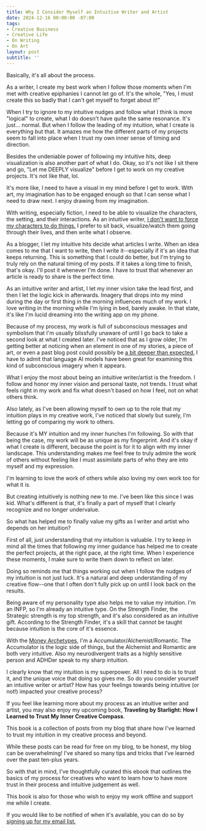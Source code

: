 ```yaml
---
title: Why I Consider Myself an Intuitive Writer and Artist 
date: 2024-12-16 00:00:00 -07:00
tags:
- Creative Business
- Creative Life 
- On Writing
- On Art
layout: post
subtitle: ''
---
```


Basically, it's all about the process.

As a writer, I create my best work when I follow those moments when I'm met with creative epiphanies I cannot let go of.  It's the whole, "Yes, I must create this so badly that I can't get myself to forget about it!"

When I try to ignore to my intuitive nudges and follow what I think is more "logical" to create, what I do doesn't have quite the same resonance. It's just... normal. But when I follow the leading of my intuition, what I create is everything but that. It amazes me how the different parts of my projects seem to fall into place when I trust my own inner sense of timing and direction.

Besides the undeniable power of following my intuitive hits, deep visualization is also another part of what I do. Okay, so it's not like I sit there and go, "Let me DEEPLY visualize" before I get to work on my creative projects. It's not like that, lol.

It's more like, I need to have a visual in my mind before I get to work. With art, my imagination has to be engaged enough so that I can sense what I need to draw next. I enjoy drawing from my imagination. 

With writing, especially fiction, I need to be able to visualize the characters, the setting, and their interactions. As an intuitive writer, [I don't want to force my characters to do things.](https://arcadiapage.com/2018/11/using-writers-intuition-to-write-fiction.html) I prefer to sit back, visualize/watch them going through their lives, and then write what I observe.

As a blogger, I let my intuitive hits decide what articles I write. When an idea comes to me that I want to write, then I write it--especially if it's an idea that keeps returning. This is something that I could do better, but I'm trying to truly rely on the natural timing of my posts. If it takes a long time to finish, that's okay. I'll post it whenever I'm done. I have to trust that whenever an article is ready to share is the perfect time. 

As an intuitive writer and artist, I let my inner vision take the lead first, and then I let the logic kick in afterwards. Imagery that drops into my mind during the day or first thing in the morning influences much of my work. I love writing in the morning while I'm lying in bed, barely awake. In that state, it's like I'm lucid dreaming into the writing app on my phone. 

Because of my process, my work is full of subconscious messages and symbolism that I'm usually blissfully unaware of until I go back to take a second look at what I created later. I've noticed that as I grow older, I'm getting better at noticing when an element in one of my stories, a piece of art, or even a past blog post could possibly be [a bit deeper than expected.](https://arcadiapage.com/2024-11-04-Fascinating-Hair-Symbolism/) I have to admit that language AI models have been great for examining this kind of subconscious imagery when it appears.

What I enjoy the most about being an intuitive writer/artist is the freedom. I follow and honor my inner vision and personal taste, not trends. I trust what feels right in my work and fix what doesn't based on how I feel, not on what others think. 

Also lately, as I've been allowing myself to own up to the role that my intuition plays in my creative work, I've noticed that slowly but surely, I'm letting go of comparing my work to others. 

Because it's MY intuition and my inner hunches I'm following. So with that being the case, my work will be as unique as my fingerprint. And it's okay if what I create is different, because the point is for it to align with my inner landscape. This understanding makes me feel free to truly admire the work of others without feeling like I must assimilate parts of who they are into myself and my expression. 

I'm learning to love the work of others while also loving my own work too for what it is. 

But creating intuitively is nothing new to me. I've been like this since I was kid. What's different is that, it's finally a part of myself that I clearly recognize and no longer undervalue. 

So what has helped me to finally value my gifts as I writer and artist who depends on her intuition?

First of all, just understanding that my intuition is valuable. I try to keep in mind all the times that following my inner guidance has helped me to create the perfect projects, at the right pace, at the right time. When I experience these moments, I make sure to write them down to reflect on later.

Doing so reminds me that things working out when I follow the nudges of my intuition is not just luck. It's a natural and deep understanding of my creative flow--one that I often don't fully pick up on until I look back on the results.

Being aware of my personality type also helps me to value my intuition. I'm an INFP, so I'm already an intuitive type. On the Strength Finder, the Strategic strength is my top strength, and it's also considered as an intuitive gift. According to the Strength Finder, it's a skill that cannot be taught because intuition is the core of it's essence. 

With the [Money Archetypes](https://arcadiapage.com/2024-02-20-sacred-money-archetypes-test-what-i-think/), I'm a Accumulator/Alchemist/Romantic. The Accumulator is the logic side of things, but the Alchemist and Romantic are both very intuitive. Also my neurodivergent traits as a highly sensitive person and ADHDer speak to my sharp intuition.

I clearly know that my intuition is my superpower. All I need to do is to trust it, and the unique voice that doing so gives me. So do you consider yourself an intuitive writer or artist? How has your feelings towards being intuitive (or not!) impacted your creative process?

If you feel like learning more about my process as an intuitive writer and artist, you may also enjoy my upcoming book, **Traveling by Starlight: How I Learned to Trust My Inner Creative Compass**. 

This book is a collection of posts from my blog that share how I've learned to trust my intuition in my creative process and beyond.

While these posts can be read for free on my blog, to be honest, my blog can be overwhelming! I've shared so many tips and tricks that I've learned over the past ten-plus years. 

So with that in mind, I've thoughtfully curated this ebook that outlines the basics of my process for creatives who want to learn how to have more trust in their process and intuitive judgement as well.

This book is also for those who wish to enjoy my work offline and support me while I create. 

If you would like to be notified of when it's available, you can do so by [signing up for my email list.](https://arcadiapage.substack.com/)
